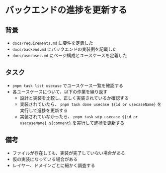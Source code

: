 # バックエンドの進捗を更新する

## 背景

- `docs/requirements.md` に要件を定義した
- `docs/backend.md` にバックエンドの実装例を記載した
- `docs/usecases.md` にページ構成とユースケースを定義した

## タスク

- `pnpm task list usecase` でユースケース一覧を確認する
- 各ユースケースについて、以下の作業を繰り返す
    - 設計と実装を比較し、正しく実装されているか確認する
    - 実装されていたら、 `pnpm task done usecase ${id or usecaseName}` を実行して進捗を更新する
    - 実装されていなかったら、 `pnpm task wip usecase ${id or usecaseName} ${comment}` を実行して進捗を更新する

## 備考

- ファイルが存在しても、実装が完了していない場合がある
- 仮の実装になっている場合がある
- レイヤー、ドメインごとに細かく調査する
